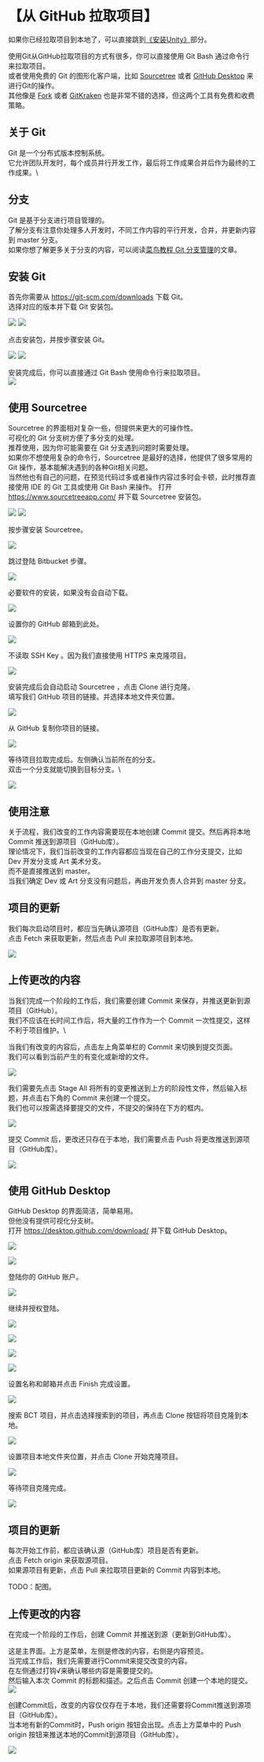 # 【从 GitHub 拉取项目】
如果你已经拉取项目到本地了，可以直接跳到[《安装Unity》](Unity.md)部分。

使用Git从GitHub拉取项目的方式有很多，你可以直接使用 Git Bash 通过命令行来拉取项目。\
或者使用免费的 Git 的图形化客户端，比如 [Sourcetree](https://www.sourcetreeapp.com/) 或者 [GitHub Desktop](https://desktop.github.com/download/) 来进行Git的操作。\
其他像是 [Fork](https://git-fork.com/) 或者 [GitKraken](https://www.gitkraken.com/) 也是非常不错的选择，但这两个工具有免费和收费策略。

## 关于 Git
Git 是一个分布式版本控制系统。\
它允许团队开发时，每个成员并行开发工作，最后将工作成果合并后作为最终的工作成果。\

## 分支
Git 是基于分支进行项目管理的。\
了解分支有注意你处理多人开发时，不同工作内容的平行开发，合并，并更新内容到 master 分支。\
如果你想了解更多关于分支的内容，可以阅读[菜鸟教程 Git 分支管理](https://www.runoob.com/git/git-branch.html)的文章。

## 安装 Git
首先你需要从 https://git-scm.com/downloads 下载 Git。\
选择对应的版本并下载 Git 安装包。

![](Images/Git_1.png)
![](Images/Git_2.png)

点击安装包，并按步骤安装 Git。

![](Images/Git_3.png)
![](Images/Git_4.png)

安装完成后，你可以直接通过 Git Bash 使用命令行来拉取项目。\
![](Images/GitBash.png)

## 使用 Sourcetree
Sourcetree 的界面相对复杂一些，但提供来更大的可操作性。\
可视化的 Git 分支树方便了多分支的处理。\
推荐使用，因为你可能需要在 Git 分支遇到问题时需要处理。\
如果你不想使用复杂的命令行，Sourcetree 是最好的选择，他提供了很多常用的 Git 操作，基本能解决遇到的各种Git相关问题。\
当然他也有自己的问题，在预览代码过多或者操作内容过多时会卡顿，此时推荐直接使用 IDE 的 Git 工具或使用 Git Bash 来操作。
打开 https://www.sourcetreeapp.com/ 并下载 Sourcetree 安装包。

![](Images/Git_S_1.png)
![](Images/Git_S_2.png)

按步骤安装 Sourcetree。

![](Images/Git_S_3.png)

跳过登陆 Bitbucket 步骤。

![](Images/Git_S_4.png)

必要软件的安装，如果没有会自动下载。

![](Images/Git_S_5.png)

设置你的 GitHub 邮箱到此处。

![](Images/Git_S_6.png)

不读取 SSH Key 。因为我们直接使用 HTTPS 来克隆项目。

![](Images/Git_S_7.png)

安装完成后会自动启动 Sourcetree ，点击 Clone 进行克隆。\
填写我们 GitHub 项目的链接。并选择本地文件夹位置。

![](Images/Git_S_8.png)

从 GitHub 复制你项目的链接。

![](Images/Git_S_8_1.png)

等待项目拉取完成后。左侧确认当前所在的分支。\
双击一个分支就能切换到目标分支。\

![](Images/Git_S_9.png)

## 使用注意
关于流程，我们改变的工作内容需要现在本地创建 Commit 提交。然后再将本地 Commit 推送到源项目（GitHub库）。\
理论情况下，我们当前改变的工作内容都应当现在自己的工作分支提交，比如 Dev 开发分支或 Art 美术分支。\
而不是直接推送到 master。\
当我们确定 Dev 或 Art 分支没有问题后，再由开发负责人合并到 master 分支。

## 项目的更新
我们每次启动项目时，都应当先确认源项目（GitHub库）是否有更新。\
点击 Fetch 来获取更新，然后点击 Pull 来拉取源项目到本地。

![](Images/Git_S_13.png)

## 上传更改的内容
当我们完成一个阶段的工作后，我们需要创建 Commit 来保存，并推送更新到源项目（GitHub）。\
我们不应该在长时间工作后，将大量的工作作为一个 Commit 一次性提交，这样不利于项目维护。\

当我们有改变的内容后，点击左上角菜单栏的 Commit 来切换到提交页面。\
我们可以看到当前产生的有变化或新增的文件。 

![](Images/Git_S_10.png)

我们需要先点击 Stage All 将所有的变更推送到上方的阶段性文件，然后输入标题，并点击右下角的 Commit 来创建一个提交。\
我们也可以按需选择要提交的文件，不提交的保持在下方的框内。

![](Images/Git_S_11.png)

提交 Commit 后，更改还只存在于本地，我们需要点击 Push 将更改推送到源项目（GitHub库）。

![](Images/Git_S_12.png)




## 使用 GitHub Desktop
GitHub Desktop 的界面简洁，简单易用。\
但他没有提供可视化分支树。\
打开 https://desktop.github.com/download/ 并下载 GitHub Desktop。

![](Images/Git_D_1.png)

![](Images/Git_D_2.png)

登陆你的 GitHub 账户。

![](Images/Git_D_3.png)

继续并授权登陆。

![](Images/Git_D_4.png)

![](Images/Git_D_5.png)

![](Images/Git_D_6.png)

![](Images/Git_D_7.png)

设置名称和邮箱并点击 Finish 完成设置。

![](Images/Git_D_8.png)

搜索 BCT 项目，并点击选择搜索到的项目，再点击 Clone 按钮将项目克隆到本地。

![](Images/Git_D_9.png)

设置项目本地文件夹位置，并点击 Clone 开始克隆项目。

![](Images/Git_D_10.png)

等待项目克隆完成。

![](Images/Git_D_11.png)

## 项目的更新
每次开始工作前，都应该确认源（GitHub库）项目是否有更新。\
点击 Fetch origin 来获取源项目。\
如果源项目有更新，点击 Pull 来拉取项目更新的 Commit 内容到本地。

TODO：配图。

## 上传更改的内容
在完成一个阶段的工作后，创建 Commit 并推送到源（更新到GitHub库）。

这是主界面。上方是菜单，左侧是修改的内容，右侧是内容预览。\
当完成工作后，我们先需要进行Commit来提交改变的内容。\
在左侧通过打钩√来确认哪些内容是需要提交的。\
然后输入本次 Commit 的标题和描述。之后点击 Commit 创建一个本地的提交。
![](Images/Git_D_12.png)

创建Commit后，改变的内容仅仅存在于本地，我们还需要将Commit推送到源项目（GitHub库）。\
当本地有新的Commit时，Push origin 按钮会出现。点击上方菜单中的 Push origin 按钮来推送本地的Commit到源项目（GitHub库）。

![](Images/Git_D_13.png)